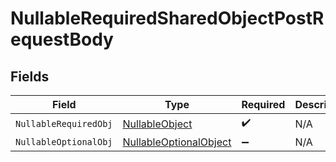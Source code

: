 # NullableRequiredSharedObjectPostRequestBody


## Fields

| Field                                                                   | Type                                                                    | Required                                                                | Description                                                             | Example                                                                 |
| ----------------------------------------------------------------------- | ----------------------------------------------------------------------- | ----------------------------------------------------------------------- | ----------------------------------------------------------------------- | ----------------------------------------------------------------------- |
| `NullableRequiredObj`                                                   | [NullableObject](../../Models/Shared/NullableObject.md)                 | :heavy_check_mark:                                                      | N/A                                                                     | <nil>                                                                   |
| `NullableOptionalObj`                                                   | [NullableOptionalObject](../../Models/Shared/NullableOptionalObject.md) | :heavy_minus_sign:                                                      | N/A                                                                     |                                                                         |